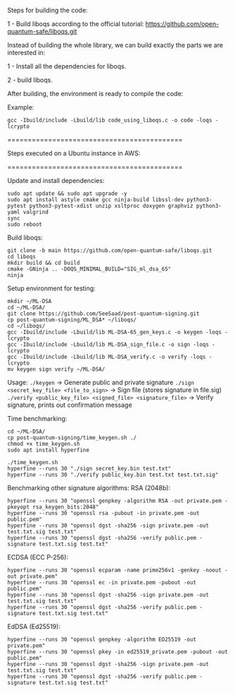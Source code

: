 Steps for building the code:

1 - Build liboqs according to the official tutorial:
https://github.com/open-quantum-safe/liboqs.git

Instead of building the whole library, we can build exactly the parts we are interested in:

1 - Install all the dependencies for liboqs.

2 - build liboqs.

After building, the environment is ready to compile the code:

Example:
```
gcc -Ibuild/include -Lbuild/lib code_using_liboqs.c -o code -loqs -lcrypto 
```



===========================================

Steps executed on a Ubuntu instance in AWS:

===========================================

Update and install dependencies:
```
sudo apt update && sudo apt upgrade -y
sudo apt install astyle cmake gcc ninja-build libssl-dev python3-pytest python3-pytest-xdist unzip xsltproc doxygen graphviz python3-yaml valgrind
sync
sudo reboot
```

Build liboqs:
```
git clone -b main https://github.com/open-quantum-safe/liboqs.git
cd liboqs
mkdir build && cd build
cmake -GNinja .. -DOQS_MINIMAL_BUILD="SIG_ml_dsa_65"
ninja
```

Setup environment for testing:
```
mkdir ~/ML-DSA
cd ~/ML-DSA/
git clone https://github.com/SeeSaad/post-quantum-signing.git
cp post-quantum-signing/ML_DSA* ~/liboqs/
cd ~/liboqs/
gcc -Ibuild/include -Lbuild/lib ML-DSA-65_gen_keys.c -o keygen -loqs -lcrypto          
gcc -Ibuild/include -Lbuild/lib ML-DSA_sign_file.c -o sign -loqs -lcrypto    
gcc -Ibuild/include -Lbuild/lib ML-DSA_verify.c -o verify -loqs -lcrypto 
mv keygen sign verify ~/ML-DSA/
```

Usage:
`./keygen` -> Generate public and private signature
`./sign  <secret_key_file> <file_to_sign>` -> Sign file (stores signature in file.sig)
`./verify <public_key_file> <signed_file> <signature_file>` -> Verify signature, prints out confirmation message

Time benchmarking:
```
cd ~/ML-DSA/
cp post-quantum-signing/time_keygen.sh ./
chmod +x time_keygen.sh
sudo apt install hyperfine

./time_keygen.sh
hyperfine --runs 30 "./sign secret_key.bin test.txt"
hyperfine --runs 30 "./verify public_key.bin test.txt test.txt.sig"
```

Benchmarking other signature algorithms:
RSA (2048b):
```
hyperfine --runs 30 "openssl genpkey -algorithm RSA -out private.pem -pkeyopt rsa_keygen_bits:2048"
hyperfine --runs 30 "openssl rsa -pubout -in private.pem -out public.pem"
hyperfine --runs 30 "openssl dgst -sha256 -sign private.pem -out test.txt.sig test.txt"
hyperfine --runs 30 "openssl dgst -sha256 -verify public.pem -signature test.txt.sig test.txt"
```

ECDSA (ECC P-256):
```
hyperfine --runs 30 "openssl ecparam -name prime256v1 -genkey -noout -out private.pem"
hyperfine --runs 30 "openssl ec -in private.pem -pubout -out public.pem"
hyperfine --runs 30 "openssl dgst -sha256 -sign private.pem -out test.txt.sig test.txt"
hyperfine --runs 30 "openssl dgst -sha256 -verify public.pem -signature test.txt.sig test.txt"
```

EdDSA (Ed25519):
```
hyperfine --runs 30 "openssl genpkey -algorithm ED25519 -out private.pem"
hyperfine --runs 30 "openssl pkey -in ed25519_private.pem -pubout -out public.pem"
hyperfine --runs 30 "openssl dgst -sha256 -sign private.pem -out test.txt.sig test.txt"
hyperfine --runs 30 "openssl dgst -sha256 -verify public.pem -signature test.txt.sig test.txt"
```
